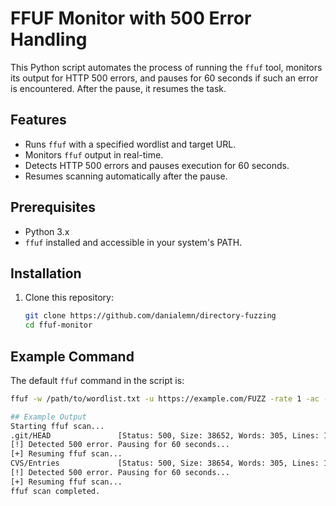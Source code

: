 # FFUF Monitor with 500 Error Handling

This Python script automates the process of running the `ffuf` tool, monitors its output for HTTP 500 errors, and pauses for 60 seconds if such an error is encountered. After the pause, it resumes the task.

## Features
- Runs `ffuf` with a specified wordlist and target URL.
- Monitors `ffuf` output in real-time.
- Detects HTTP 500 errors and pauses execution for 60 seconds.
- Resumes scanning automatically after the pause.

## Prerequisites
- Python 3.x
- `ffuf` installed and accessible in your system's PATH.

## Installation
1. Clone this repository:
   ```bash
   git clone https://github.com/danialemn/directory-fuzzing
   cd ffuf-monitor
## Example Command
The default `ffuf` command in the script is:

```bash
ffuf -w /path/to/wordlist.txt -u https://example.com/FUZZ -rate 1 -ac -c -r

## Example Output
Starting ffuf scan...
.git/HEAD               [Status: 500, Size: 38652, Words: 305, Lines: 1, Duration: 12ms]
[!] Detected 500 error. Pausing for 60 seconds...
[+] Resuming ffuf scan...
CVS/Entries             [Status: 500, Size: 38654, Words: 305, Lines: 1, Duration: 13ms]
[!] Detected 500 error. Pausing for 60 seconds...
[+] Resuming ffuf scan...
ffuf scan completed.

